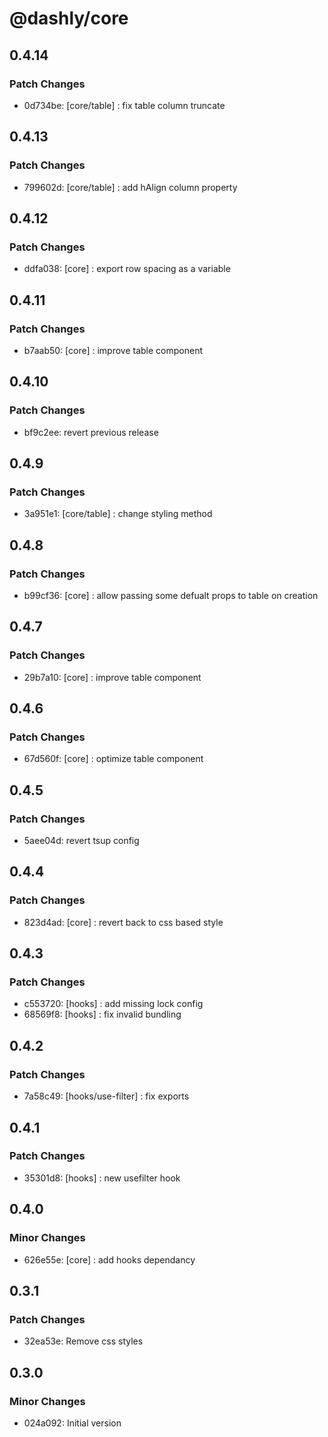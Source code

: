 # @dashly/core

## 0.4.14

### Patch Changes

- 0d734be: [core/table] : fix table column truncate

## 0.4.13

### Patch Changes

- 799602d: [core/table] : add hAlign column property

## 0.4.12

### Patch Changes

- ddfa038: [core] : export row spacing as a variable

## 0.4.11

### Patch Changes

- b7aab50: [core] : improve table component

## 0.4.10

### Patch Changes

- bf9c2ee: revert previous release

## 0.4.9

### Patch Changes

- 3a951e1: [core/table] : change styling method

## 0.4.8

### Patch Changes

- b99cf36: [core] : allow passing some defualt props to table on creation

## 0.4.7

### Patch Changes

- 29b7a10: [core] : improve table component

## 0.4.6

### Patch Changes

- 67d560f: [core] : optimize table component

## 0.4.5

### Patch Changes

- 5aee04d: revert tsup config

## 0.4.4

### Patch Changes

- 823d4ad: [core] : revert back to css based style

## 0.4.3

### Patch Changes

- c553720: [hooks] : add missing lock config
- 68569f8: [hooks] : fix invalid bundling

## 0.4.2

### Patch Changes

- 7a58c49: [hooks/use-filter] : fix exports

## 0.4.1

### Patch Changes

- 35301d8: [hooks] : new usefilter hook

## 0.4.0

### Minor Changes

- 626e55e: [core] : add hooks dependancy

## 0.3.1

### Patch Changes

- 32ea53e: Remove css styles

## 0.3.0

### Minor Changes

- 024a092: Initial version
